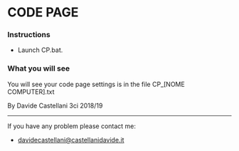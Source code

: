 # CODE PAGE

### Instructions
- Launch CP.bat.

### What you will see
You will see your code page settings is in the file CP_[NOME COMPUTER].txt

By Davide Castellani 3ci 2018/19

---
If you have any problem please contact me:
- davidecastellani@castellanidavide.it